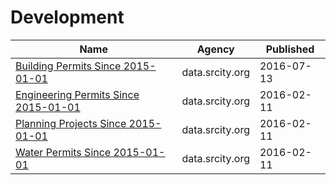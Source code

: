 # Development

Name | Agency | Published
---- | ---- | ---------
[Building Permits Since 2015-01-01](../datasets/fpj8-e7vu.md) | data.srcity.org | 2016-07-13
[Engineering Permits Since 2015-01-01](../datasets/nr7g-p4vi.md) | data.srcity.org | 2016-02-11
[Planning Projects Since 2015-01-01](../datasets/chwp-zf3z.md) | data.srcity.org | 2016-02-11
[Water Permits Since 2015-01-01](../datasets/aerr-uvjy.md) | data.srcity.org | 2016-02-11

